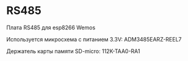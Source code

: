# RS485
Плата RS485 для esp8266 Wemos 

Используется микросхема с питанием 3.3V: ADM3485EARZ-REEL7

Держатель карты памяти SD-micro: 112K-TAA0-RA1
